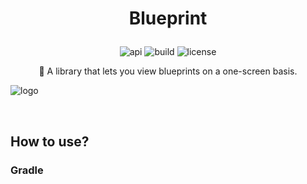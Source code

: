 # <p align="center">Blueprint</p>

<p align="center">
<img alt="api" src="https://img.shields.io/badge/API-21%2B-green?logo=android"/>
<img alt="build" src=""/>
<img alt="license" src="https://img.shields.io/github/license/hongbeomi/Blueprint?color=blue&logo=apache"/>
</p>

<p align="center">🎥 A library that lets you view blueprints on a one-screen basis.</p>

![logo](https://jitpack.io/v/hongbeomi/Blueprint.svg)

<br>

## How to use?

### Gradle

